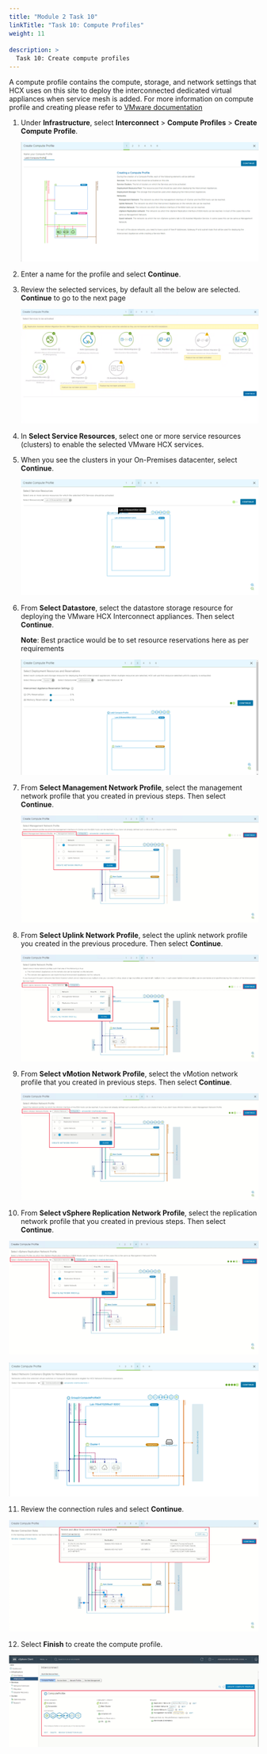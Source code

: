 ```yaml
---
title: "Module 2 Task 10"
linkTitle: "Task 10: Compute Profiles"
weight: 11

description: >
  Task 10: Create compute profiles
---
```



A compute profile contains the compute, storage, and network settings that HCX
uses on this site to deploy the interconnected dedicated virtual appliances when
service mesh is added. For more information on compute profile and creating
please refer to [VMware
documentation](https://docs.vmware.com/en/VMware-HCX/4.2/hcx-user-guide/GUID-BBAC979E-8899-45AD-9E01-98A132CE146E.html#:~:text=A%20Compute%20Profile%20contains%20the%20compute%2C%20storage%2C%20and,virtual%20appliances%20when%20a%20Service%20Mesh%20is%20added.)

1.  Under **Infrastructure**, select **Interconnect** \> **Compute Profiles** \>
    **Create Compute Profile**.

    ![](14bf1d3e53de1e67901370ed152929cc.png)

2.  Enter a name for the profile and select **Continue**.

3.  Review the selected services, by default all the below are selected.
    **Continue** to go to the next page

    ![](83993bf3b6b6cdc4568522f54795d197.png)

4.  In **Select Service Resources**, select one or more service resources
    (clusters) to enable the selected VMware HCX services.

5.  When you see the clusters in your On-Premises datacenter, select
    **Continue**.

    ![](4bfee349bbb901385987cda83f5b86cd.png)

6.  From **Select Datastore**, select the datastore storage resource for
    deploying the VMware HCX Interconnect appliances. Then select **Continue**.

    **Note**: Best practice would be to set resource reservations here as per
    requirements

    ![](9c010cd9b5983134d1e1d4b5d403a438.png)

7.  From **Select Management Network Profile**, select the management network
    profile that you created in previous steps. Then select **Continue**.

    ![](4fd686bec346e45231950c9be11180f4.png)

8.  From **Select Uplink Network Profile**, select the uplink network profile
    you created in the previous procedure. Then select **Continue**.

    ![](0f27f76b88758dd05bb0e59d0a183972.png)

9.  From **Select vMotion Network Profile**, select the vMotion network profile
    that you created in previous steps. Then select **Continue**.

    ![](5b7770225f6cdb4e876b689a2cb7a983.png)

10.  From **Select vSphere Replication Network Profile**, select the replication
    network profile that you created in previous steps. Then select
    **Continue**.

   ![](9b1d33857a6497a0ebd98ebd19a44de2.png)

   ![](71f42562d499887699ecf479fddb1082.png)


11.  Review the connection rules and select **Continue**.

   ![](fc1f92b27f97eac6510cc90d5bfbb535.png)

12.  Select **Finish** to create the compute profile.

   ![](67209a050ee1d372864b7965d80d1995.png)
